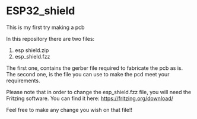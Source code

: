 # ESP32_shield
This is my first try making a pcb

In this repository there are two files:
1.  esp shield.zip
2.  esp_shield.fzz

The first one, contains the gerber file required to fabricate the pcb as is.
The second one, is the file you can use to make the pcd meet your requirements.

Please note that in order to change the esp_shield.fzz file, you will need the Fritzing software. You can find it here: https://fritzing.org/download/

Feel free to make any change you wish on that file!!
